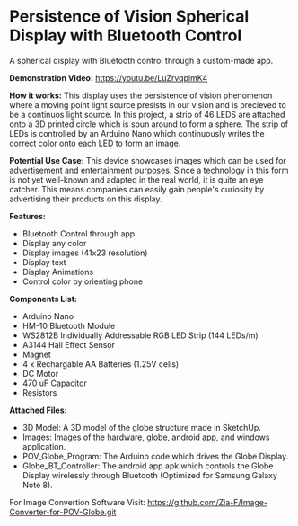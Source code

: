# Persistence of Vision Spherical Display with Bluetooth Control
A spherical display with Bluetooth control through a custom-made app.

**Demonstration Video:** https://youtu.be/LuZrvqpimK4 

**How it works:**
This display uses the persistence of vision phenomenon where a moving point light source presists in our vision and is precieved to be a continuos light source.
In this project, a strip of 46 LEDS are attached onto a 3D printed circle which is spun around to form a sphere. The strip of LEDs is controlled by an Arduino Nano which continuously writes the correct color onto each LED to form an image.

**Potential Use Case:**
This device showcases images which can be used for advertisement and entertainment purposes. Since a technology in this form is not yet well-known and adapted in the real world, it is quite an eye catcher. This means companies can easily gain people's curiosity by advertising their products on this display.

**Features:**
 - Bluetooth Control through app
 - Display any color
 - Display images (41x23 resolution)
 - Display text
 - Display Animations
 - Control color by orienting phone

**Components List:**
 - Arduino Nano
 - HM-10 Bluetooth Module
 - WS2812B Individually Addressable RGB LED Strip (144 LEDs/m)
 - A3144 Hall Effect Sensor
 - Magnet
 - 4 x Rechargable AA Batteries (1.25V cells)
 - DC Motor
 - 470 uF Capacitor
 - Resistors


**Attached Files:**
- 3D Model: A 3D model of the globe structure made in SketchUp.
- Images: Images of the hardware, globe, android app, and windows application.
- POV_Globe_Program: The Arduino code which drives the Globe Display.
- Globe_BT_Controller: The android app apk which controls the Globe Display wirelessly through Bluetooth (Optimized for Samsung Galaxy Note 8).

For Image Convertion Software Visit: https://github.com/Zia-F/Image-Converter-for-POV-Globe.git 
